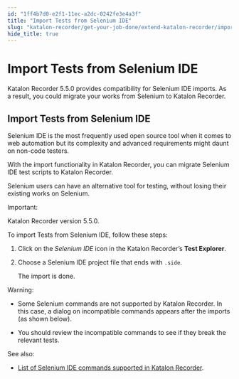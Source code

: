 ```yaml
---
id: "1ff4b7d0-e2f1-11ec-a2dc-0242fe3e4a3f"
title: "Import Tests from Selenium IDE"
slug: "katalon-recorder/get-your-job-done/extend-katalon-recorder/import-tests-from-selenium-ide"
hide_title: true
---
```


# <a id="id" class="anchor_top_offset"/><a id="ariaid-title1" class="anchor_top_offset"/>Import Tests from Selenium IDE

<p xmlns="http://www.w3.org/1999/xhtml" className="p">Katalon Recorder 5.5.0 provides compatibility for Selenium IDE imports. As a result, you could migrate your works from Selenium to Katalon Recorder.</p> 

## <a id="id_1" class="anchor_top_offset"/>Import Tests from Selenium IDE

<p xmlns="http://www.w3.org/1999/xhtml" className="p">Selenium IDE is the most frequently used open source tool when it comes to web automation but its complexity and advanced requirements might daunt on non-code testers.</p> 
<p xmlns="http://www.w3.org/1999/xhtml" className="p">With the import functionality in Katalon Recorder, you can migrate Selenium IDE test scripts to Katalon Recorder.</p> 
<p xmlns="http://www.w3.org/1999/xhtml" className="p">Selenium users can have an alternative tool for testing, without losing their existing works on Selenium.</p> 
<div xmlns="http://www.w3.org/1999/xhtml" className="note important note_important"><span className="note__title">Important:</span> <p className="p">Katalon Recorder version 5.5.0.</p></div>
<p xmlns="http://www.w3.org/1999/xhtml" className="p">To import Tests from Selenium IDE, follow these steps:</p> 
<ol xmlns="http://www.w3.org/1999/xhtml" className="ol"><li className="li"><p className="p">Click on the <em className="ph i">Selenium IDE</em> icon in the Katalon Recorder’s <strong className="ph b">Test Explorer</strong>.</p></li><li className="li"><p className="p">Choose a Selenium IDE project file that ends with <code className="ph codeph">.side</code>.</p><p className="p">The import is done.</p></li></ol> 
<div xmlns="http://www.w3.org/1999/xhtml" className="note warning note_warning"><span className="note__title">Warning:</span> <ul className="ul"><li className="li"><p className="p">Some Selenium commands are not supported by Katalon Recorder. In this case, a dialog on incompatible commands appears after the imports (as shown below).</p></li><li className="li"><p className="p">You should review the incompatible commands to see if they break the relevant tests.</p></li></ul></div>
<div xmlns="http://www.w3.org/1999/xhtml" className="p">See also: <ul className="ul"><li className="li"><p className="p"><a className="xref" href="/docs/legacy/katalon-recorder/get-your-job-done/extend-katalon-recorder/command-compatibility-between-selenium-ide-and-kr">List of Selenium IDE commands supported in Katalon Recorder</a>.</p></li></ul> </div>
